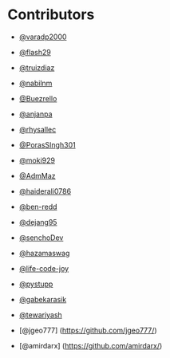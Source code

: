 # Contributors

- [@varadp2000](https://github.com/varadp2000/)

- [@flash29](https://github.com/flash29)

- [@truizdiaz](https://github.com/truizdiaz)

- [@nabilnm](https://github.com/nabilnm)

- [@Buezrello](https://github.com/Buezrello)

- [@anjanpa](https://github.com/anjanpa/)

- [@rhysallec](https://github.com/rhysallec/)

- [@PorasSIngh301](https://github.com/PorasSingh301/)

- [@moki929](https://github.com/moki929)

- [@AdmMaz](https://github.com/AdmMaz)

- [@haiderali0786](github.com/haiderali0786/)

- [@ben-redd](github.com/ben-redd/)

- [@dejang95](https://github.com/dejang95)

- [@senchoDev](https://github.com/SenchoDev)

- [@hazamaswag](https://github.com/hazamaswag)

- [@life-code-joy](https://github.com/life-code-joy/)

- [@pystupp](https://github.com/pystupp/)

- [@gabekarasik](https://github.com/gabekarasik/)

- [@tewariyash](https://github.com/tewariyash/)

- [@jgeo777] (https://github.com/jgeo777/)

- [@amirdarx] (https://github.com/amirdarx/)
